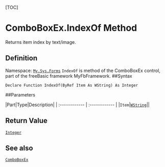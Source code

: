 [TOC]
# ComboBoxEx.IndexOf Method
Returns item index by text/image.
## Definition
Namespace: [`My.Sys.Forms`](My.Sys.Forms.md)
`IndexOf` is method of the ComboBoxEx control, part of the freeBasic framework MyFbFramework.
##Syntax
```freeBasic
Declare Function IndexOf(ByRef Item As WString) As Integer
```

##Parameters

|Part|Type|Description|
| :------------ | :------------ |
|`Item`|[`WString`]("https://www.freebasic.net/wiki/KeyPgWString")||

## Return Value
[`Integer`]("https://www.freebasic.net/wiki/KeyPgInteger")
## See also
[`ComboBoxEx`](ComboBoxEx.md)

